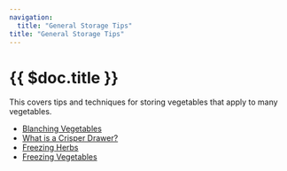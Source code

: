 ```yaml
---
navigation:
  title: "General Storage Tips"
title: "General Storage Tips"
---
```


# {{ $doc.title }}

This covers tips and techniques for storing vegetables that apply to many vegetables.

- [Blanching Vegetables](/general_storage_tips/blanching)
- [What is a Crisper Drawer?](/general_storage_tips/crisper_drawer)
- [Freezing Herbs](/general_storage_tips/freezing_herbs)
- [Freezing Vegetables](/general_storage_tips/freezing_veggies)
